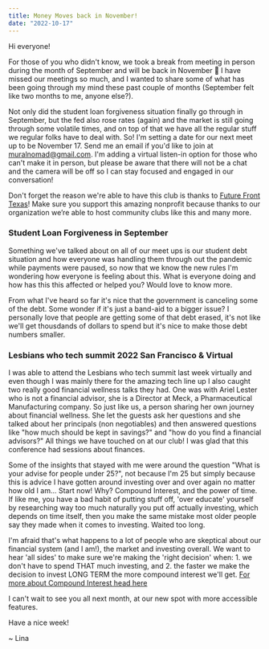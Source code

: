 ```yaml
---
title: Money Moves back in November!
date: "2022-10-17"
---
```


Hi everyone!

For those of you who didn't know, we took a break from meeting in person during the month of September and will be back in November 🤗
I have missed our meetings so much, and I wanted to share some of what has been going through my mind these past couple of months (September felt like two months to me, anyone else?).

Not only did the student loan forgiveness situation finally go through in September, but the fed also rose rates (again) and the market is still going through some volatile times, and on top of that we have all the regular stuff we regular folks have to deal with. So! I'm setting a date for our next meet up to be November 17. Send me an email if you'd like to join at muralnomad@gmail.com. I'm adding a virtual listen-in option for those who can't make it in person, but please be aware that there will not be a chat and the camera will be off so I can stay focused and engaged in our conversation!

Don't forget the reason we're able to have this club is thanks to [Future Front Texas](https://futurefronttexas.org/)! Make sure you support this amazing nonprofit because thanks to our organization we’re able to host community clubs like this and many more.

### Student Loan Forgiveness in September

Something we've talked about on all of our meet ups is our student debt situation and how everyone was handling them through out the pandemic while payments were paused, so now that we know the new rules I'm wondering how everyone is feeling about this. What is everyone doing and how has this this affected or helped you? Would love to know more.

From what I've heard so far it's nice that the government is canceling some of the debt. Some wonder if it's just a band-aid to a bigger issue? I personally love that people are getting some of that debt erased, it's not like we'll get thousdands of dollars to spend but it's nice to make those debt numbers smaller.

### Lesbians who tech summit 2022 San Francisco & Virtual

I was able to attend the Lesbians who tech summit last week virtually and even though I was mainly there for the amazing tech line up I also caught two really good financial wellness talks they had. One was with Ariel Lester who is not a financial advisor, she is a Director at Meck, a Pharmaceutical Manufacturing company. So just like us, a person sharing her own journey about financial wellness. She let the guests ask her questions and she talked about her principals (non negotiables) and then answered questions like "how much should be kept in savings?" and "how do you find a financial advisors?" All things we have touched on at our club! I was glad that this conference had sessions about finances.

Some of the insights that stayed with me were around the question "What is your advise for people under 25?", not because I'm 25 but simply because this is advice I have gotten around investing over and over again no matter how old I am... Start now! Why? Compound Interest, and the power of time. If like me, you have a bad habit of putting stuff off, 'over educate' yourself by researching way too much naturally you put off actually investing, which depends on time itself, then you make the same mistake most older people say they made when it comes to investing. Waited too long.

I'm afraid that's what happens to a lot of people who are skeptical about our financial system (and I am!), the market and investing overall. We want to hear 'all sides' to make sure we're making the 'right decision' when: 1. we don't have to spend THAT much investing, and 2. the faster we make the decision to invest LONG TERM the more compound interest we'll get. [For more about Compound Interest head here](https://www.consumerfinance.gov/ask-cfpb/i-want-to-teach-my-11-year-old-about-compound-interest-is-there-an-easy-way-to-illustrate-it-en-1683/)

I can't wait to see you all next month, at our new spot with more accessible features.

Have a nice week!

~ Lina
